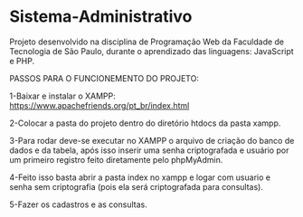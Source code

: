 # Sistema-Administrativo
Projeto desenvolvido na disciplina de Programação Web da Faculdade de Tecnologia de São Paulo, durante o aprendizado das linguagens: JavaScript e PHP.

PASSOS PARA O FUNCIONEMENTO DO PROJETO:

1-Baixar e instalar o XAMPP: https://www.apachefriends.org/pt_br/index.html

2-Colocar a pasta do projeto dentro do diretório htdocs da pasta xampp.

3-Para rodar deve-se executar no XAMPP o arquivo de criação do banco de dados e da tabela, após isso 
inserir uma senha criptografada e usuário por um primeiro registro feito diretamente pelo phpMyAdmin.

4-Feito isso basta abrir a pasta index no xampp e logar com usuario e senha 
sem criptografia (pois ela será criptografada para consultas).

5-Fazer os cadastros e as consultas.

